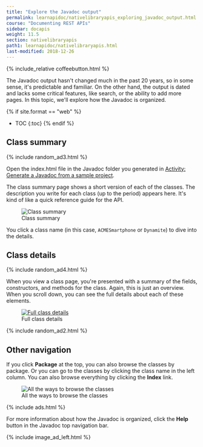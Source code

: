 ```yaml
---
title: "Explore the Javadoc output"
permalink: learnapidoc/nativelibraryapis_exploring_javadoc_output.html
course: "Documenting REST APIs"
sidebar: docapis
weight: 11.5
section: nativelibraryapis
path1: learnapidoc/nativelibraryapis.html
last-modified: 2018-12-26
---
```


{% include_relative coffeebutton.html %}

The Javadoc output hasn't changed much in the past 20 years, so in some sense, it's predictable and familiar. On the other hand, the output is dated and lacks some critical features, like search, or the ability to add more pages. In this topic, we'll explore how the Javadoc is organized.

{% if site.format == "web" %}
* TOC
{:toc}
{% endif %}

## Class summary

{% include random_ad3.html %}

Open the index.html file in the Javadoc folder you generated in [Activity: Generate a Javadoc from a sample project](nativelibraryapis_create_javadoc.html).

The class summary page shows a short version of each of the classes. The description you write for each class (up to the period) appears here. It's kind of like a quick reference guide for the API.

<figure><img class="docimage large" src="{{site.api_media}}/classsummary.png" alt="Class summary" /><figcaption>Class summary</figcaption></figure>

You click a class name (in this case, `ACMESmartphone` or `Dynamite`) to dive into the details.

## Class details

{% include random_ad4.html %}

When you view a class page, you're presented with a summary of the fields, constructors, and methods for the class. Again, this is just an overview. When you scroll down, you can see the full details about each of these elements.

<figure><a target="_blank" class="noExtIcon" href="http://docs.oracle.com/javase/7/docs/api/"><img class="docimage large" src="{{site.api_media}}/fulldetails.png" alt="Full class details" /></a><figcaption>Full class details</figcaption></figure>

{% include random_ad2.html %}

## Other navigation

If you click **Package** at the top, you can also browse the classes by package. Or you can go to the classes by clicking the class name in the left column. You can also browse everything by clicking the **Index** link.

<figure><img class="docimage large" src="{{site.api_media}}/allclassesjavadoc.png" alt="All the ways to browse the classes" /><figcaption>All the ways to browse the classes</figcaption></figure>

{% include ads.html %}

For more information about how the Javadoc is organized, click the **Help** button in the Javadoc top navigation bar.

{% include image_ad_left.html %}
